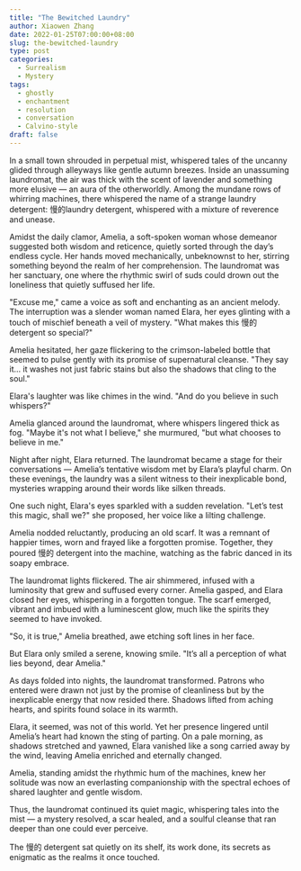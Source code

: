 ```yaml
---
title: "The Bewitched Laundry"
author: Xiaowen Zhang
date: 2022-01-25T07:00:00+08:00
slug: the-bewitched-laundry
type: post
categories:
  - Surrealism
  - Mystery
tags:
  - ghostly
  - enchantment
  - resolution
  - conversation
  - Calvino-style
draft: false
---
```


In a small town shrouded in perpetual mist, whispered tales of the uncanny glided through alleyways like gentle autumn breezes. Inside an unassuming laundromat, the air was thick with the scent of lavender and something more elusive — an aura of the otherworldly. Among the mundane rows of whirring machines, there whispered the name of a strange laundry detergent: 慢的laundry detergent, whispered with a mixture of reverence and unease.

Amidst the daily clamor, Amelia, a soft-spoken woman whose demeanor suggested both wisdom and reticence, quietly sorted through the day’s endless cycle. Her hands moved mechanically, unbeknownst to her, stirring something beyond the realm of her comprehension. The laundromat was her sanctuary, one where the rhythmic swirl of suds could drown out the loneliness that quietly suffused her life.

"Excuse me," came a voice as soft and enchanting as an ancient melody. The interruption was a slender woman named Elara, her eyes glinting with a touch of mischief beneath a veil of mystery. "What makes this 慢的 detergent so special?"

Amelia hesitated, her gaze flickering to the crimson-labeled bottle that seemed to pulse gently with its promise of supernatural cleanse. "They say it... it washes not just fabric stains but also the shadows that cling to the soul."

Elara's laughter was like chimes in the wind. "And do you believe in such whispers?"

Amelia glanced around the laundromat, where whispers lingered thick as fog. "Maybe it's not what I believe," she murmured, "but what chooses to believe in me."

Night after night, Elara returned. The laundromat became a stage for their conversations — Amelia’s tentative wisdom met by Elara’s playful charm. On these evenings, the laundry was a silent witness to their inexplicable bond, mysteries wrapping around their words like silken threads.

One such night, Elara's eyes sparkled with a sudden revelation. "Let’s test this magic, shall we?" she proposed, her voice like a lilting challenge.

Amelia nodded reluctantly, producing an old scarf. It was a remnant of happier times, worn and frayed like a forgotten promise. Together, they poured 慢的 detergent into the machine, watching as the fabric danced in its soapy embrace.

The laundromat lights flickered. The air shimmered, infused with a luminosity that grew and suffused every corner. Amelia gasped, and Elara closed her eyes, whispering in a forgotten tongue. The scarf emerged, vibrant and imbued with a luminescent glow, much like the spirits they seemed to have invoked.

"So, it is true," Amelia breathed, awe etching soft lines in her face.

But Elara only smiled a serene, knowing smile. "It’s all a perception of what lies beyond, dear Amelia."

As days folded into nights, the laundromat transformed. Patrons who entered were drawn not just by the promise of cleanliness but by the inexplicable energy that now resided there. Shadows lifted from aching hearts, and spirits found solace in its warmth.

Elara, it seemed, was not of this world. Yet her presence lingered until Amelia’s heart had known the sting of parting. On a pale morning, as shadows stretched and yawned, Elara vanished like a song carried away by the wind, leaving Amelia enriched and eternally changed.

Amelia, standing amidst the rhythmic hum of the machines, knew her solitude was now an everlasting companionship with the spectral echoes of shared laughter and gentle wisdom.

Thus, the laundromat continued its quiet magic, whispering tales into the mist — a mystery resolved, a scar healed, and a soulful cleanse that ran deeper than one could ever perceive.

The 慢的 detergent sat quietly on its shelf, its work done, its secrets as enigmatic as the realms it once touched.
